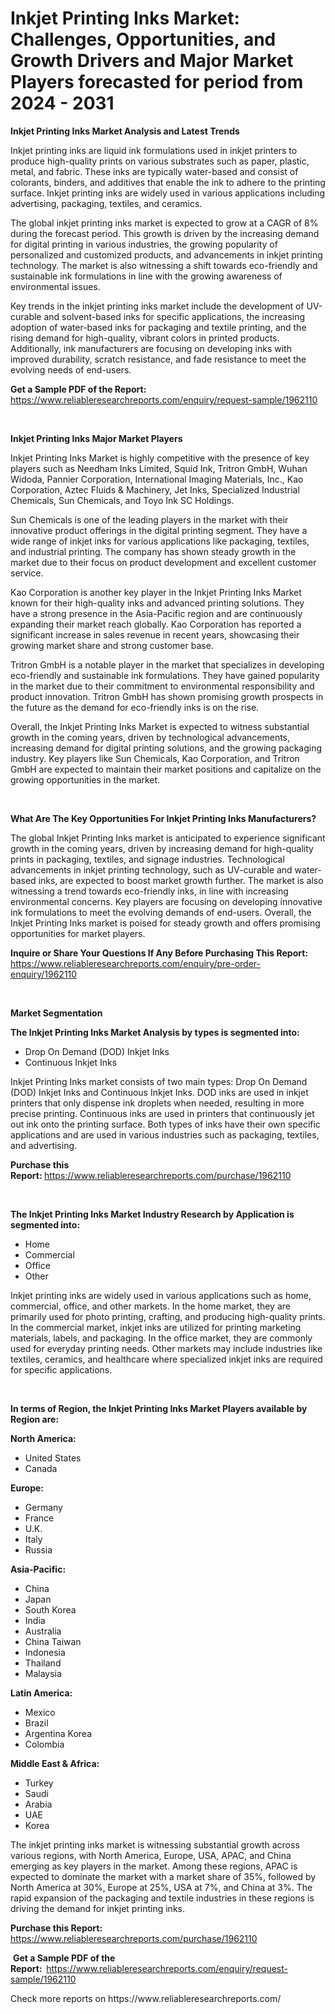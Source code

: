 <p><h1>Inkjet Printing Inks Market: Challenges, Opportunities, and Growth Drivers and Major Market Players forecasted for period from 2024 - 2031</h1></p><p><strong>Inkjet Printing Inks Market Analysis and Latest Trends</strong></p>
<p><p>Inkjet printing inks are liquid ink formulations used in inkjet printers to produce high-quality prints on various substrates such as paper, plastic, metal, and fabric. These inks are typically water-based and consist of colorants, binders, and additives that enable the ink to adhere to the printing surface. Inkjet printing inks are widely used in various applications including advertising, packaging, textiles, and ceramics.</p><p>The global inkjet printing inks market is expected to grow at a CAGR of 8% during the forecast period. This growth is driven by the increasing demand for digital printing in various industries, the growing popularity of personalized and customized products, and advancements in inkjet printing technology. The market is also witnessing a shift towards eco-friendly and sustainable ink formulations in line with the growing awareness of environmental issues.</p><p>Key trends in the inkjet printing inks market include the development of UV-curable and solvent-based inks for specific applications, the increasing adoption of water-based inks for packaging and textile printing, and the rising demand for high-quality, vibrant colors in printed products. Additionally, ink manufacturers are focusing on developing inks with improved durability, scratch resistance, and fade resistance to meet the evolving needs of end-users.</p></p>
<p><strong>Get a Sample PDF of the Report:&nbsp;</strong> <a href="https://www.reliableresearchreports.com/enquiry/request-sample/1962110">https://www.reliableresearchreports.com/enquiry/request-sample/1962110</a></p>
<p>&nbsp;</p>
<p><strong>Inkjet Printing Inks Major Market Players</strong></p>
<p><p>Inkjet Printing Inks Market is highly competitive with the presence of key players such as Needham Inks Limited, Squid Ink, Tritron GmbH, Wuhan Widoda, Pannier Corporation, International Imaging Materials, Inc., Kao Corporation, Aztec Fluids & Machinery, Jet Inks, Specialized Industrial Chemicals, Sun Chemicals, and Toyo Ink SC Holdings.</p><p>Sun Chemicals is one of the leading players in the market with their innovative product offerings in the digital printing segment. They have a wide range of inkjet inks for various applications like packaging, textiles, and industrial printing. The company has shown steady growth in the market due to their focus on product development and excellent customer service.</p><p>Kao Corporation is another key player in the Inkjet Printing Inks Market known for their high-quality inks and advanced printing solutions. They have a strong presence in the Asia-Pacific region and are continuously expanding their market reach globally. Kao Corporation has reported a significant increase in sales revenue in recent years, showcasing their growing market share and strong customer base.</p><p>Tritron GmbH is a notable player in the market that specializes in developing eco-friendly and sustainable ink formulations. They have gained popularity in the market due to their commitment to environmental responsibility and product innovation. Tritron GmbH has shown promising growth prospects in the future as the demand for eco-friendly inks is on the rise.</p><p>Overall, the Inkjet Printing Inks Market is expected to witness substantial growth in the coming years, driven by technological advancements, increasing demand for digital printing solutions, and the growing packaging industry. Key players like Sun Chemicals, Kao Corporation, and Tritron GmbH are expected to maintain their market positions and capitalize on the growing opportunities in the market.</p></p>
<p>&nbsp;</p>
<p><strong>What Are The Key Opportunities For Inkjet Printing Inks Manufacturers?</strong></p>
<p><p>The global Inkjet Printing Inks market is anticipated to experience significant growth in the coming years, driven by increasing demand for high-quality prints in packaging, textiles, and signage industries. Technological advancements in inkjet printing technology, such as UV-curable and water-based inks, are expected to boost market growth further. The market is also witnessing a trend towards eco-friendly inks, in line with increasing environmental concerns. Key players are focusing on developing innovative ink formulations to meet the evolving demands of end-users. Overall, the Inkjet Printing Inks market is poised for steady growth and offers promising opportunities for market players.</p></p>
<p><strong>Inquire or Share Your Questions If Any Before Purchasing This Report:</strong> <a href="https://www.reliableresearchreports.com/enquiry/pre-order-enquiry/1962110">https://www.reliableresearchreports.com/enquiry/pre-order-enquiry/1962110</a></p>
<p>&nbsp;</p>
<p><strong>Market Segmentation</strong></p>
<p><strong>The Inkjet Printing Inks Market Analysis by types is segmented into:</strong></p>
<p><ul><li>Drop On Demand (DOD) Inkjet Inks</li><li>Continuous Inkjet Inks</li></ul></p>
<p><p>Inkjet Printing Inks market consists of two main types: Drop On Demand (DOD) Inkjet Inks and Continuous Inkjet Inks. DOD inks are used in inkjet printers that only dispense ink droplets when needed, resulting in more precise printing. Continuous inks are used in printers that continuously jet out ink onto the printing surface. Both types of inks have their own specific applications and are used in various industries such as packaging, textiles, and advertising.</p></p>
<p><strong>Purchase this Report:&nbsp;</strong><a href="https://www.reliableresearchreports.com/purchase/1962110">https://www.reliableresearchreports.com/purchase/1962110</a></p>
<p>&nbsp;</p>
<p><strong>The Inkjet Printing Inks Market Industry Research by Application is segmented into:</strong></p>
<p><ul><li>Home</li><li>Commercial</li><li>Office</li><li>Other</li></ul></p>
<p><p>Inkjet printing inks are widely used in various applications such as home, commercial, office, and other markets. In the home market, they are primarily used for photo printing, crafting, and producing high-quality prints. In the commercial market, inkjet inks are utilized for printing marketing materials, labels, and packaging. In the office market, they are commonly used for everyday printing needs. Other markets may include industries like textiles, ceramics, and healthcare where specialized inkjet inks are required for specific applications.</p></p>
<p>&nbsp;</p>
<p><strong>In terms of Region, the Inkjet Printing Inks Market Players available by Region are:</strong></p>
<p>
    <p> <strong> North America: </strong>
        <ul>
            <li>United States</li>
            <li>Canada</li>
        </ul>
        </p> 
    <p> <strong> Europe: </strong>
        <ul>
            <li>Germany</li>
            <li>France</li>
            <li>U.K.</li>
            <li>Italy</li>
            <li>Russia</li>
        </ul>
        </p> 
    <p> <strong> Asia-Pacific: </strong>
        <ul>
            <li>China</li>
            <li>Japan</li>
            <li>South Korea</li>
            <li>India</li>
            <li>Australia</li>
            <li>China Taiwan</li>
            <li>Indonesia</li>
            <li>Thailand</li>
            <li>Malaysia</li>
        </ul>
        </p> 
    <p> <strong> Latin America: </strong>
        <ul>
            <li>Mexico</li>
            <li>Brazil</li>
            <li>Argentina Korea</li>
            <li>Colombia</li>
        </ul>
        </p> 
    <p> <strong> Middle East & Africa: </strong>
        <ul>
            <li>Turkey</li>
            <li>Saudi</li>
            <li>Arabia</li>
            <li>UAE</li>
            <li>Korea</li>
        </ul>
    </p>
    </p>
<p><p>The inkjet printing inks market is witnessing substantial growth across various regions, with North America, Europe, USA, APAC, and China emerging as key players in the market. Among these regions, APAC is expected to dominate the market with a market share of 35%, followed by North America at 30%, Europe at 25%, USA at 7%, and China at 3%. The rapid expansion of the packaging and textile industries in these regions is driving the demand for inkjet printing inks.</p></p>
<p><strong>Purchase this Report: </strong><a href="https://www.reliableresearchreports.com/purchase/1962110">https://www.reliableresearchreports.com/purchase/1962110</a></p>
<p>&nbsp;<strong>Get a Sample PDF of the Report:&nbsp;&nbsp;</strong><a href="https://www.reliableresearchreports.com/enquiry/request-sample/1962110">https://www.reliableresearchreports.com/enquiry/request-sample/1962110</a></p>
<p><strong></strong></p>
<p>Check more reports on https://www.reliableresearchreports.com/</p>
